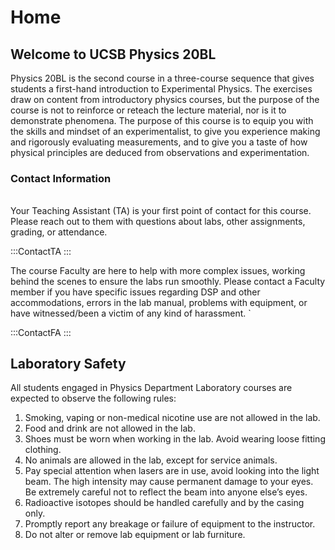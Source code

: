 # Home 



## Welcome to UCSB Physics 20BL

Physics 20BL is the second course in a three-course sequence that gives students a first-hand introduction to Experimental Physics. The exercises draw on content from introductory physics courses, but the purpose of the course is not to reinforce or reteach the lecture material, nor is it to demonstrate phenomena. The purpose of this course is to equip you with the skills and mindset of an experimentalist, to give you experience making and rigorously evaluating measurements, and to give you a taste of how physical principles are deduced from observations and experimentation.

<!-- We will cover topics such as uncertainty, uncertainty estimation, linear fitting, oscilloscope use, and more.  -->

### Contact Information

######

Your Teaching Assistant (TA) is your first point of contact for this course. 
      Please reach out to them with questions about labs, other assignments, grading, or attendance.

:::ContactTA
:::

The course Faculty are here to help with more complex issues, working behind the scenes to ensure the labs run smoothly. Please contact a Faculty member if you have specific issues regarding DSP and other accommodations, errors in the lab manual, problems with equipment, or have witnessed/been a victim of any kind of harassment. `


:::ContactFA
:::



<!--
## Schedule (Fall 2021)


The table below shows the weekly schedule

:::Table
| Week      | Lab Opens | Report Due  | Final Deadline|
|---        | ---       | ---         | ---           |
|Week 1     | Monday @ Noon   | Next Monday @ Noon | Next Friday @ Noon       |
|Week 2     | Monday @ Noon   | Next Monday @ Noon | Next Friday @ Noon       |
|Week 3     | Monday @ Noon   | Next Monday @ Noon | Next Friday @ Noon       |


:::

---
-->

## Laboratory Safety



<!-- ### Physics Department Lab Report Policies.
1. Careful and neat documentation is an important part of carrying out and reporting lab work and it will affect the scores on lab reports. -->

<!-- ### Physical Laboratory Guidelines -->
All students engaged in Physics Department Laboratory courses are expected to observe the following rules:
1. Smoking, vaping or non-medical nicotine use are not allowed in the lab.
2. Food and drink are not allowed in the lab.
3. Shoes must be worn when working in the lab. Avoid wearing loose fitting clothing.
4. No animals are allowed in the lab, except for service animals.
5. Pay special attention when lasers are in use, avoid looking into the light beam. The high intensity may cause permanent damage to your eyes. Be extremely careful not to reflect the beam into anyone else’s eyes. 
6. Radioactive isotopes should be handled carefully and by the casing only.
7. Promptly report any breakage or failure of equipment to the instructor.
8. Do not alter or remove lab equipment or lab furniture.

